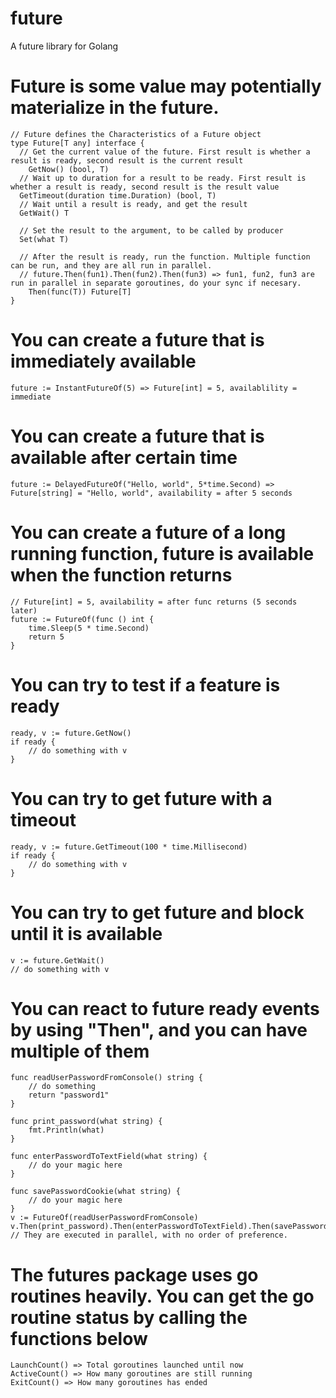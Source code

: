 # future
A future library for Golang


# Future is some value may potentially materialize in the future.
```
// Future defines the Characteristics of a Future object
type Future[T any] interface {
  // Get the current value of the future. First result is whether a result is ready, second result is the current result
	GetNow() (bool, T)
  // Wait up to duration for a result to be ready. First result is whether a result is ready, second result is the result value
  GetTimeout(duration time.Duration) (bool, T)
  // Wait until a result is ready, and get the result
  GetWait() T

  // Set the result to the argument, to be called by producer
  Set(what T)

  // After the result is ready, run the function. Multiple function can be run, and they are all run in parallel.
  // future.Then(fun1).Then(fun2).Then(fun3) => fun1, fun2, fun3 are run in parallel in separate goroutines, do your sync if necesary.
	Then(func(T)) Future[T]
}
```

# You can create a future that is immediately available
```
future := InstantFutureOf(5) => Future[int] = 5, availablility = immediate
```

# You can create a future that is available after certain time
```
future := DelayedFutureOf("Hello, world", 5*time.Second) => Future[string] = "Hello, world", availability = after 5 seconds
```

# You can create a future of a long running function, future is available when the function returns
```
// Future[int] = 5, availability = after func returns (5 seconds later)
future := FutureOf(func () int {
	time.Sleep(5 * time.Second)
	return 5
}
```

# You can try to test if a feature is ready
```
ready, v := future.GetNow()
if ready {
	// do something with v
}
```

# You can try to get future with a timeout
```
ready, v := future.GetTimeout(100 * time.Millisecond)
if ready {
	// do something with v
}
```

# You can try to get future and block until it is available
```
v := future.GetWait()
// do something with v
```

# You can react to future ready events by using "Then", and you can have multiple of them
```
func readUserPasswordFromConsole() string {
	// do something
	return "password1"
}

func print_password(what string) {
	fmt.Println(what)
}

func enterPasswordToTextField(what string) {
	// do your magic here
}

func savePasswordCookie(what string) {
	// do your magic here
}
v := FutureOf(readUserPasswordFromConsole)
v.Then(print_password).Then(enterPasswordToTextField).Then(savePasswordCookie)
// They are executed in parallel, with no order of preference.
```

# The futures package uses go routines heavily. You can get the go routine status by calling the functions below
```
LaunchCount() => Total goroutines launched until now
ActiveCount() => How many goroutines are still running
ExitCount() => How many goroutines has ended
```
